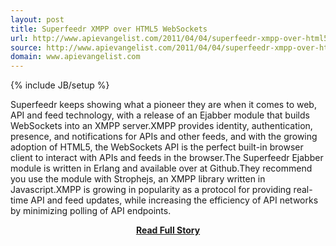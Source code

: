 ```yaml
---
layout: post
title: Superfeedr XMPP over HTML5 WebSockets
url: http://www.apievangelist.com/2011/04/04/superfeedr-xmpp-over-html5-websockets/
source: http://www.apievangelist.com/2011/04/04/superfeedr-xmpp-over-html5-websockets/
domain: www.apievangelist.com
---
```

{% include JB/setup %}<p>Superfeedr keeps showing what a pioneer they are when it comes to web, API and feed technology, with a release of an Ejabber module that builds WebSockets into an XMPP server.XMPP provides identity, authentication, presence, and notifications for APIs and other feeds, and with the growing adoption of HTML5, the WebSockets API is the perfect built-in browser client to interact with APIs and feeds in the browser.The Superfeedr Ejabber module is written in Erlang and available over at Github.They recommend you use the module with Strophejs, an XMPP library written in Javascript.XMPP is growing in popularity as a protocol for providing real-time API and feed updates, while increasing the efficiency of API networks by minimizing polling of API endpoints.</p>
<center><p><a href="http://www.apievangelist.com/2011/04/04/superfeedr-xmpp-over-html5-websockets/" style='padding:25px; font-sze:18px; font-weight: bold;'>Read Full Story</a></p></center>
